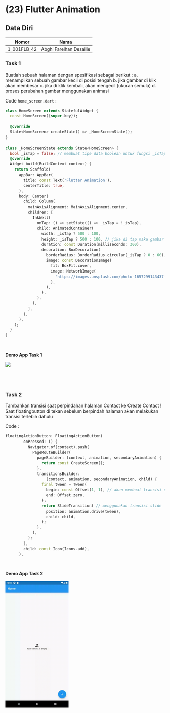# (23) Flutter Animation

## Data Diri

| Nomor       | Nama                    |
| ----------- | ----------------------- |
| 1_001FLB_42 | Abghi Fareihan Desailie |

### Task 1

Buatlah sebuah halaman dengan spesifikasi sebagai berikut :
a. menampilkan sebuah gambar kecil di posisi tengah
b. jika gambar di klik akan membesar
c. jika di klik kembali, akan mengecil (ukuran semula)
d. proses perubahan gambar menggunakan animasi

Code `home_screen.dart` :

```dart
class HomeScreen extends StatefulWidget {
  const HomeScreen({super.key});

  @override
  State<HomeScreen> createState() => _HomeScreenState();
}

class _HomeScreenState extends State<HomeScreen> {
  bool _isTap = false; // membuat tipe data boolean untuk fungsi _isTap
  @override
  Widget build(BuildContext context) {
    return Scaffold(
      appBar: AppBar(
        title: const Text('Flutter Animation'),
        centerTitle: true,
      ),
      body: Center(
        child: Column(
          mainAxisAlignment: MainAxisAlignment.center,
          children: [
            InkWell(
              onTap: () => setState(() => _isTap = !_isTap),
              child: AnimatedContainer(
                width: _isTap ? 500 : 100,
                height: _isTap ? 500 : 100, // jika di tap maka gambar akan memperbesar ukuran 500 pixel, jika di tap kembali akan mengecil ukuran 100 pixel
                duration: const Duration(milliseconds: 300),
                decoration: BoxDecoration(
                  borderRadius: BorderRadius.circular(_isTap ? 0 : 60), // dan juga ukuran 100 pixel gambar akan membulat karna saya atur border radius
                  image: const DecorationImage(
                    fit: BoxFit.cover,
                    image: NetworkImage(
                      'https://images.unsplash.com/photo-1657299143437-b63ce1fc01aa?ixlib=rb-1.2.1&ixid=MnwxMjA3fDF8MHxwaG90by1wYWdlfHx8fGVufDB8fHx8&auto=format&fit=crop&w=687&q=80',
                    ),
                  ),
                ),
              ),
            ),
          ],
        ),
      ),
    );
  }
}

```

<br>

**Demo App Task 1**

<img src="../screenshots/demo_task_1.gif" width='200'>

<br>
<br>
<br>
<br>

### Task 2

Tambahkan transisi saat perpindahan halaman Contact ke Create Contact !
Saat floatingbutton di tekan sebelum berpindah halaman akan melakukan transisi terlebih dahulu

Code :

```dart
floatingActionButton: FloatingActionButton(
        onPressed: () {
          Navigator.of(context).push(
            PageRouteBuilder(
              pageBuilder: (context, animation, secondaryAnimation) {
                return const CreateScreen();
              },
              transitionsBuilder:
                  (context, animation, secondaryAnimation, child) {
                final tween = Tween(
                  begin: const Offset(1, 1), // akan membuat transisi dari bawah kanan
                  end: Offset.zero,
                );
                return SlideTransition( // menggunakan transisi slide
                  position: animation.drive(tween),
                  child: child,
                );
              },
            ),
          );
        },
        child: const Icon(Icons.add),
      ),
```

<br>

**Demo App Task 2**

<img src="../screenshots/demo_task_2.gif" width='200'>

